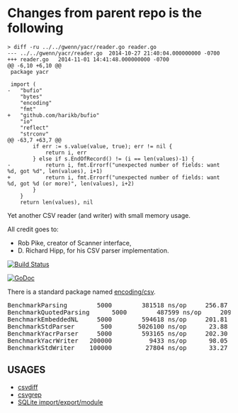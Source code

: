 Changes from parent repo is the following
=====

    > diff -ru ../../gwenn/yacr/reader.go reader.go
    --- ../../gwenn/yacr/reader.go  2014-10-27 21:40:04.000000000 -0700
    +++ reader.go   2014-11-01 14:41:48.000000000 -0700
    @@ -6,10 +6,10 @@
     package yacr

     import (
    -   "bufio"
        "bytes"
        "encoding"
        "fmt"
    +   "github.com/harikb/bufio"
        "io"
        "reflect"
        "strconv"
    @@ -63,7 +63,7 @@
            if err := s.value(value, true); err != nil {
                return i, err
            } else if s.EndOfRecord() != (i == len(values)-1) {
    -           return i, fmt.Errorf("unexpected number of fields: want %d, got %d", len(values), i+1)
    +           return i, fmt.Errorf("unexpected number of fields: want %d, got %d (or more)", len(values), i+2)
            }
        }
        return len(values), nil

Yet another CSV reader (and writer) with small memory usage.

All credit goes to:
* Rob Pike, creator of Scanner interface,
* D. Richard Hipp, for his CSV parser implementation.

[![Build Status][1]][2]

[1]: https://secure.travis-ci.org/gwenn/yacr.png
[2]: http://www.travis-ci.org/gwenn/yacr

[![GoDoc](https://godoc.org/github.com/gwenn/yacr?status.svg)](https://godoc.org/github.com/gwenn/yacr)

There is a standard package named [encoding/csv](http://tip.golang.org/pkg/encoding/csv/).

<pre>
BenchmarkParsing	    5000	    381518 ns/op	 256.87 MB/s	    4288 B/op	       5 allocs/op
BenchmarkQuotedParsing	    5000	    487599 ns/op	 209.19 MB/s	    4288 B/op	       5 allocs/op
BenchmarkEmbeddedNL	    5000	    594618 ns/op	 201.81 MB/s	    4288 B/op	       5 allocs/op
BenchmarkStdParser	     500	   5026100 ns/op	  23.88 MB/s	  625499 B/op	   16037 allocs/op
BenchmarkYacrParser	    5000	    593165 ns/op	 202.30 MB/s	    4288 B/op	       5 allocs/op
BenchmarkYacrWriter	  200000	      9433 ns/op	  98.05 MB/s	    2755 B/op	       0 allocs/op
BenchmarkStdWriter	  100000	     27804 ns/op	  33.27 MB/s	    2755 B/op	       0 allocs/op
</pre>

USAGES
------
* [csvdiff](https://github.com/gwenn/csvdiff)
* [csvgrep](https://github.com/gwenn/csvgrep)
* [SQLite import/export/module](https://github.com/gwenn/gosqlite/blob/master/csv.go)
